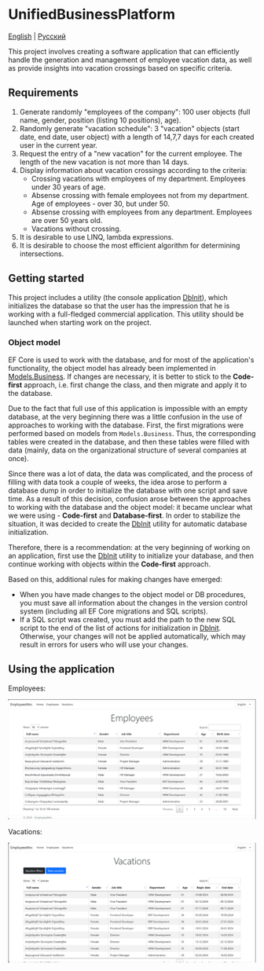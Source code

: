 # UnifiedBusinessPlatform

[English](README.md) | [Русский](README.ru.md)

This project involves creating a software application that can efficiently handle the generation and management of employee vacation data, as well as provide insights into vacation crossings based on specific criteria.

## Requirements

1. Generate randomly "employees of the company": 100 user objects (full name, gender, position (listing 10 positions), age).
2. Randomly generate "vacation schedule": 3 "vacation" objects (start date, end date, user object) with a length of 14,7,7 days for each created user in the current year.
3. Request the entry of a "new vacation" for the current employee. The length of the new vacation is not more than 14 days.
4. Display information about vacation crossings according to the criteria:
    - Crossing vacations with employees of my department. Employees under 30 years of age.
    - Absense crossing with female employees not from my department. Age of employees - over 30, but under 50.
    - Absense crossing with employees from any department. Employees are over 50 years old.
    - Vacations without crossing.
5. It is desirable to use LINQ, lambda expressions.
6. It is desirable to choose the most efficient algorithm for determining intersections.

## Getting started

This project includes a utility (the console application [DbInit](WorkflowLib.UnifiedBusinessPlatform.DbInit)), which initializes the database so that the user has the impression that he is working with a full-fledged commercial application. This utility should be launched when starting work on the project.

### Object model

EF Core is used to work with the database, and for most of the application's functionality, the object model has already been implemented in [Models.Business](../Shared/Models.Business). If changes are necessary, it is better to stick to the **Code-first** approach, i.e. first change the class, and then migrate and apply it to the database.

Due to the fact that full use of this application is impossible with an empty database, at the very beginning there was a little confusion in the use of approaches to working with the database. First, the first migrations were performed based on models from `Models.Business`. Thus, the corresponding tables were created in the database, and then these tables were filled with data (mainly, data on the organizational structure of several companies at once).

Since there was a lot of data, the data was complicated, and the process of filling with data took a couple of weeks, the idea arose to perform a database dump in order to initialize the database with one script and save time. As a result of this decision, confusion arose between the approaches to working with the database and the object model: it became unclear what we were using - **Code-first** and **Database-first**. In order to stabilize the situation, it was decided to create the [DbInit](WorkflowLib.UnifiedBusinessPlatform.DbInit) utility for automatic database initialization.

Therefore, there is a recommendation: at the very beginning of working on an application, first use the [DbInit](WorkflowLib.UnifiedBusinessPlatform.DbInit) utility to initialize your database, and then continue working with objects within the **Code-first** approach.

Based on this, additional rules for making changes have emerged:

- When you have made changes to the object model or DB procedures, you must save all information about the changes in the version control system (including all EF Core migrations and SQL scripts).
- If a SQL script was created, you must add the path to the new SQL script to the end of the list of actions for initialization in [DbInit](WorkflowLib.UnifiedBusinessPlatform.DbInit). Otherwise, your changes will not be applied automatically, which may result in errors for users who will use your changes.

## Using the application

Employees:

![employees_nofilter](../../docs/img/examples/UnifiedBusinessPlatform/employees_nofilter.png)

Vacations:

![vacations_nofilter](../../docs/img/examples/UnifiedBusinessPlatform/vacations_nofilter.png)
